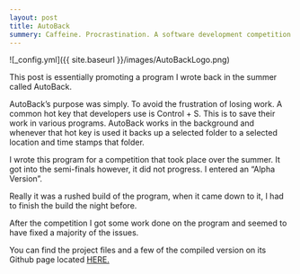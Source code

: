 ```yaml
---
layout: post
title: AutoBack
summery: Caffeine. Procrastination. A software development competition. A deadline I may have completely forgot about. From these ashes, AutoBack shall rise.
---
```


![_config.yml]({{ site.baseurl }}/images/AutoBackLogo.png)

This post is essentially promoting a program I wrote back in the summer called AutoBack.

AutoBack’s purpose was simply. To avoid the frustration of losing work. A common hot key that developers use is Control + S. This is to save their work in various programs. AutoBack works in the background and whenever that hot key is used it backs up a selected folder to a selected location and time stamps that folder.

I wrote this program for a competition that took place over the summer. It got into the semi-finals however, it did not progress. I entered an “Alpha Version”.

Really it was a rushed build of the program, when it came down to it, I had to finish the build the night before.

After the competition I got some work done on the program and seemed to have fixed a majority of the issues.

You can find the project files and a few of the compiled version on its Github page located [HERE.](https://github.com/dmitrypustovit/autoback)
